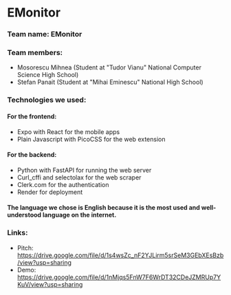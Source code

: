 # EMonitor
### Team name: EMonitor
### Team members:
 - Mosorescu Mihnea (Student at "Tudor Vianu" National Computer Science High School)
 - Stefan Panait (Student at "Mihai Eminescu" National High School)

### Technologies we used:
#### For the frontend:
 - Expo with React for the mobile apps
 - Plain Javascript with PicoCSS for the web extension
#### For the backend:
 - Python with FastAPI for running the web server
 - Curl_cffi and selectolax for the web scraper
 - Clerk.com for the authentication
 - Render for deployment

#### The language we chose is English because it is the most used and well-understood language on the internet.

### Links:
 - Pitch: https://drive.google.com/file/d/1s4wsZc_nF2YJLirm5srSeM3GEbXEsBzb/view?usp=sharing
 - Demo: https://drive.google.com/file/d/1nMjqs5FnW7F6WrDT32CDeJZMRUp7YKuV/view?usp=sharing
